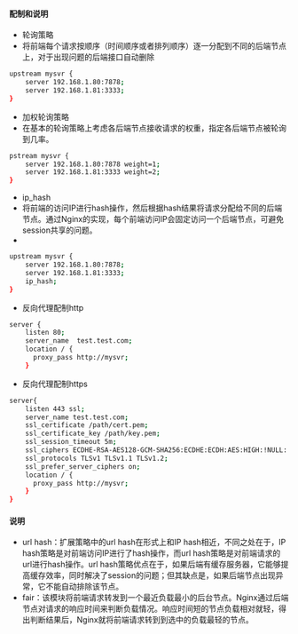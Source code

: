 #### 配制和说明
- 轮询策略
- 将前端每个请求按顺序（时间顺序或者排列顺序）逐一分配到不同的后端节点上，对于出现问题的后端接口自动删除
```sh
upstream mysvr {
	server 192.168.1.80:7878;
	server 192.168.1.81:3333;
}
```
- 加权轮询策略
- 在基本的轮询策略上考虑各后端节点接收请求的权重，指定各后端节点被轮询到几率。
```sh
pstream mysvr {
	server 192.168.1.80:7878 weight=1;
	server 192.168.1.81:3333 weight=2;
}
```
- ip_hash
- 将前端的访问IP进行hash操作，然后根据hash结果将请求分配给不同的后端节点。通过Nginx的实现，每个前端访问IP会固定访问一个后端节点，可避免session共享的问题。
- 
```sh
upstream mysvr {
	server 192.168.1.80:7878;
	server 192.168.1.81:3333;
	ip_hash;
}
```
- 反向代理配制http
```sh
server {
    listen 80;
    server_name  test.test.com;
    location / {
      proxy_pass http://mysvr;
    }
```
- 反向代理配制https
```sh
server{
    listen 443 ssl;
    server_name test.test.com;
    ssl_certificate /path/cert.pem;
    ssl_certificate_key /path/key.pem;
    ssl_session_timeout 5m;
    ssl_ciphers ECDHE-RSA-AES128-GCM-SHA256:ECDHE:ECDH:AES:HIGH:!NULL:!aNULL:!MD5:!ADH:!RC4;
    ssl_protocols TLSv1 TLSv1.1 TLSv1.2;
    ssl_prefer_server_ciphers on;
    location / {
      proxy_pass http://mysvr;
    }
}
```
#### 说明
- url hash：扩展策略中的url hash在形式上和IP hash相近，不同之处在于，IP hash策略是对前端访问IP进行了hash操作，而url hash策略是对前端请求的url进行hash操作。url hash策略优点在于，如果后端有缓存服务器，它能够提高缓存效率，同时解决了session的问题；但其缺点是，如果后端节点出现异常，它不能自动排除该节点。
- fair：该模块将前端请求转发到一个最近负载最小的后台节点。Nginx通过后端节点对请求的响应时间来判断负载情况。响应时间短的节点负载相对就轻，得出判断结果后，Nginx就将前端请求转到到选中的负载最轻的节点。

